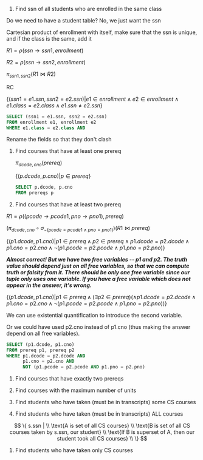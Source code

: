 1. Find ssn of all students who are enrolled in the same class

Do we need to have a student table? No, we just want the ssn

Cartesian product of enrollment with itself, make sure that the ssn is unique, and if the class is the same, add it

$R1 = \rho(ssn\to ssn1, enrollment)$

$R2 = \rho(ssn\to ssn2, enrollment)$

$\pi_{ssn1, ssn2}(R1 \bowtie R2)$

RC

$\{ (ssn1 = e1.ssn, ssn2 = e2.ssn) | e1 \in enrollment \land e2 \in enrollment \land e1.class = e2.class \land e1.ssn \neq e2.ssn \}$

```sql
SELECT (ssn1 = e1.ssn, ssn2 = e2.ssn)
FROM enrollment e1, enrollment e2
WHERE e1.class = e2.class AND
```

Rename the fields so that they don't clash

1. Find courses that have at least one prereq
   
   $\pi_{dcode, cno} (prereq)$
   
   $\{(p.dcode, p.cno) | p \in prereq \}$
   
   ```sql
   SELECT p.dcode, p.cno
   FROM prereqs p
   ```

2. Find courses that have at least two prereq

$R1 = \rho ((pcode \to pcode 1, pno \to pno1), prereq)$

$(\pi_{dcode, cno} \circ \sigma_{\neg (pcode = pcode 1 \land pno = pno1)})(R1 \bowtie prereq)$





$\{  (p1.dcode, p1.cno)|  p1\in prereq \land p2 \in prereq \land p1.dcode = p2.dcode \land p1.cno = p2.cno \land \neg (p1.pcode = p2.pcode \land p1.pno = p2.pno)\}$

***Almost correct! But we have two free variables -- p1 and p2. The truth value should depend just on all free variables, so that we can compute truth or falsity from it. There should be only one free variable since our tuple only uses one variable. If you have a free variable which does not appear in the answer, it's wrong.***

$\{ (p1.dcode, p1.cno)| p1\in prereq \land (\exists p2 \in prereq)( \land p1.dcode = p2.dcode \land p1.cno = p2.cno \land \neg (p1.pcode = p2.pcode \land p1.pno = p2.pno))\}$

We can use existential quantification to introduce the second variable.

Or we could have used p2.cno instead of p1.cno (thus making the answer depend on all free variables).

```sql
SELECT (p1.dcode, p1.cno)
FROM prereq p1, prereq p2
WHERE p1.dcode = p2.dcode AND
      p1.cno = p2.cno AND
      NOT (p1.pcode = p2.pcode AND p1.pno = p2.pno)
```



1. Find courses that have exactly two prereqs

2. Find courses with the maximum number of units

3. Find students who have taken (must be in transcripts) some CS courses

4. Find students who have taken (must be in transcripts) ALL courses

$$
\{ s.ssn | \\
\text{A is set of all CS courses} \\
\text{B is set of all CS courses taken by s.ssn, our student} \\
\text{If B is superset of A, then our student took all CS courses} \\
\}
$$

1. Find students who have taken only CS courses











